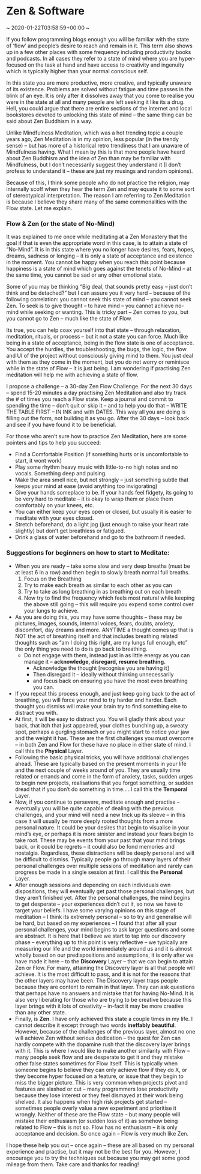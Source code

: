 # Zen &#038; Software
~ 2020-01-22T03:58:59+00:00 ~

If you follow programming blogs enough you will be familiar with the state of ‘flow’ and people’s desire to reach and remain in it. This term also shows up in a few other places with some frequency including productivity books and podcasts. In all cases they refer to a state of mind where you are hyper-focused on the task at hand and have access to creativity and ingenuity which is typically higher than your normal conscious self.

In this state you are more productive, more creative, and typically unaware of its existence. Problems are solved without fatigue and time passes in the blink of an eye. It is only after it dissolves away that you come to realise you were in the state at all and many people are left seeking it like its a drug. Hell, you could argue that there are entire sections of the internet and local bookstores devoted to unlocking this state of mind – the same thing can be said about Zen Buddhism in a way.

Unlike Mindfulness Meditation, which was a hot trending topic a couple years ago, Zen Meditation is in my opinion, less popular (in the trendy sense) – but has more of a historical retro trendiness that I am unaware of Mindfulness having. What I mean by this is that more people have heard about Zen Buddhism and the idea of Zen than may be familiar with Mindfulness, but I don’t necessarily suggest they understand it (I don’t profess to understand it – these are just my musings and random opinions).

Because of this, I think some people who do not practice the religion, may internally scoff when they hear the term Zen and may equate it to some sort of stereotypical interpretation. The reason I am referring to Zen Meditation is because I believe they share many of the same commonalities with the Flow state. Let me explain.

### Flow &amp; Zen (or the state of No-Mind)

It was explained to me once while meditating at a Zen Monastery that the goal if that is even the appropriate word in this case, is to attain a state of “No-Mind”. It is in this state where you no longer have desires, fears, hopes, dreams, sadness or longing – it is only a state of acceptance and existence in the moment. You cannot be happy when you reach this point because happiness is a state of mind which goes against the tenets of No-Mind – at the same time, you cannot be sad or any other emotional state.

Some of you may be thinking “Big deal, that sounds pretty easy – just don’t think and be detached?” but I can assure you it very hard – because of the following correlation: you cannot seek this state of mind – you cannot seek Zen. To seek is to give thought – to have mind – you cannot achieve no-mind while seeking or wanting. This is tricky part – Zen comes to you, but you cannot go to Zen – much like the state of Flow.

Its true, you can help coax yourself into that state – through relaxation, meditation, rituals, or process – but it not a state you can force. Much like being in a state of acceptance, being in the flow state is one of acceptance. You accept the hurdles, the troubleshooting, the bugs, the logic, the flow and UI of the project without consciously giving mind to them. You just deal with them as they come in the moment, but you do not worry or reminisce while in the state of Flow – it is just being. I am wondering if practising Zen meditation will help me with achieving a state of flow.

I propose a challenge – a 30-day Zen Flow Challenge. For the next 30 days – spend 15-20 minutes a day practising Zen Meditation and also try track the # of times you reach a Flow state. Keep a journal and commit to spending the time – don’t quit or skip it – and to help you do that – WRITE THE TABLE FIRST – IN INK and with DATES. This way all you are doing is filling out the form, not building it as you go. After the 30 days – look back and see if you have found it to be beneficial.

For those who aren’t sure how to practice Zen Meditation, here are some pointers and tips to help you succeed:

- Find a Comfortable Position (if something hurts or is uncomfortable to start, it wont work)
- Play some rhythm heavy music with little-to-no high notes and no vocals. Something deep and pulsing.
- Make the area smell nice, but not strongly – just something subtle that keeps your mind at ease (avoid anything too invigorating)
- Give your hands someplace to be. If your hands feel fidgety, its going to be very hard to meditate – it is okay to wrap them or place them comfortably on your knees, etc.
- You can either keep your eyes open or closed, but usually it is easier to meditate with your eyes closed.
- Stretch beforehand, do a light jog (just enough to raise your heart rate slightly) but don’t get breathless or fatigued.
- Drink a glass of water beforehand and go to the bathroom if needed.

### Suggestions for beginners on how to start to Meditate:

- When you are ready – take some slow and very deep breaths (must be at least 6 in a row) and then begin to slowly breath normal full breaths.
  1. Focus on the Breathing
  2. Try to make each breath as similar to each other as you can
  3. Try to take as long breathing in as breathing out on each breath
  4. Now try to find the frequency which feels most natural while keeping the above still going – this will require you expend some control over your lungs to achieve.
- As you are doing this, you may have some thoughts – these may be pictures, images, sounds, internal voices, fears, doubts, anxiety, discomfort, day dreams and more. ANYTIME a thought comes up that is NOT the act of breathing itself and that includes breathing related thoughts such as “am I doing this right, are my lungs full enough, etc” the only thing you need to do is go back to breathing.
  - Do not engage with them, instead just in as little energy as you can manage it – **acknowledge, disregard, resume breathing.**
      - Acknowledge the thought \[recognise you are having it\]
      - Then disregard it – ideally without thinking unnecessarily
      - and focus back on ensuring you have the most even breathing you can.
- If you repeat this process enough, and just keep going back to the act of breathing, you will force your mind to try harder and harder. Each thought you dismiss will make your brain try to find something else to distract you with.
- At first, it will be easy to distract you. You will gladly think about your back, that itch that just appeared, your clothes bunching up, a sweaty spot, perhaps a gurgling stomach or you might start to notice your jaw and the weight it has. These are the first challenges you must overcome – in both Zen and Flow for these have no place in either state of mind. I call this the **Physical** Layer.
- Following the basic physical tricks, you will have additional challenges ahead. These are typically based on the present moments in your life and the next couple of weeks around of you. They are usually time related or errands and come in the form of anxiety, tasks, sudden urges to begin new projects, realisations that you forgot something, or sudden dread that if you don’t do something in time…..I call this the **Temporal** Layer.
- Now, if you continue to persevere, meditate enough and practise – eventually you will be quite capable of dealing with the previous challenges, and your mind will need a new trick up its sleeve – in this case it will usually be more deeply rooted thoughts from a more personal nature. It could be your desires that begin to visualise in your mind’s eye, or perhaps it is more sinister and instead your fears begin to take root. These may be events from your past that your mind brings back, or it could be regrets – it could also be fond memories and nostalgia. Regardless, these distractions will be deeply personal and will be difficult to dismiss. Typically people go through many layers of their personal challenges over multiple sessions of meditation and rarely can progress be made in a single session at first. I call this the **Personal** Layer.
- After enough sessions and depending on each individuals own dispositions, they will eventually get past those personal challenges, but they aren’t finished yet. After the personal challenges, the mind begins to get desperate – your experiences didn’t cut it, so now we have to target your beliefs. I have some varying opinions on this stage of meditation – I think its extremely personal – so to try and generalise will be hard, but based on my experiences – I found that after all your personal challenges, your mind begins to ask larger questions and some are abstract. It is here that I believe we start to tap into our discovery phase – everything up to this point is very reflective – we typically are measuring our life and the world immediately around us and it is almost wholly based on our predispositions and assumptions, it is only after we have made it here – to the **Discovery** Layer – that we can begin to attain Zen or Flow. For many, attaining the Discovery layer is all that people will achieve. It is the most difficult to pass, and it is not for the reasons that the other layers may have been. The Discovery layer traps people because they are content to remain in that layer. They can ask questions that perhaps have no answers and mistake that for having No-Mind. It is also very liberating for those who are trying to be creative because this layer brings with it lots of creativity – in-fact it may be more creative than any other state.
- Finally, is **Zen**. I have only achieved this state a couple times in my life. I cannot describe it except through two words **ineffably beautiful**. However, because of the challenges of the previous layer, almost no one will achieve Zen without serious dedication – the quest for Zen can hardly compete with the dopamine rush that the discovery layer brings with it. This is where I would like to make another similarity with Flow – many people seek flow and are desperate to get it and they mistake other false states sometimes for Flow itself. This is typically when someone begins to believe they can only achieve flow if they do X, or they become hyper focused on a feature, or issue that they begin to miss the bigger picture. This is very common when projects pivot and features are slashed or cut – many programmers lose productivity because they lose interest or they feel dismayed at their work being shelved. It also happens when high risk projects get started – sometimes people overly value a new experiment and prioritise it wrongly. Neither of these are the Flow state – but many people will mistake their enthusiasm (or sudden loss of it) as somehow being related to Flow – this is not so. Flow has no enthusiasm – it is only acceptance and decision. So once again – Flow is very much like Zen.

I hope these help you out – once again – these are all based on my personal experience and practise, but it may not be the best for you. However, I encourage you to try the techniques out because you may get some good mileage from them. Take care and thanks for reading!